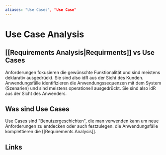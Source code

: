 ```yaml
---
aliases: "Use Cases", "Use Case"
---
```

# Use Case Analysis 
## [[Requirements Analysis|Requirments]] vs Use Cases
Anforderungen fokusieren die gewünschte Funktionalität und sind meistens deklarativ ausgedrückt. Sie sind also idR aus der Sicht des Kunden.
Anwendungsfälle identifizieren die Anwendungssequenzen mit dem System (Szenarien) und sind meistens operationell ausgedrückt. Sie sind also idR aus der Sicht des Anwenders.
## Was sind Use Cases
Use Cases sind "Benutzergeschichten", die man verwenden kann um neue Anforderungen zu entdecken oder auch festzulegen. die Anwendungsfälle komplettieren die [[Requirements Analysis]].

## Links